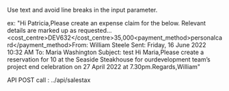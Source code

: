 Use text and avoid line breaks in the input parameter.

ex: "Hi Patricia,Please create an expense claim for the below. Relevant details are marked up as requested...<expense><cost_centre>DEV632</cost_centre><total>35,000</total><payment_method>personalcard</payment_method></expense>From: William Steele Sent: Friday, 16 June 2022 10:32 AM To: Maria Washington Subject: test Hi Maria,Please create a reservation for 10 at the <vendor>Seaside Steakhouse</vendor> for our<description>development team’s project end celebration</description> on <date>27 April 2022</date> at 7.30pm.Regards,William"

API POST call : ../api/salestax
